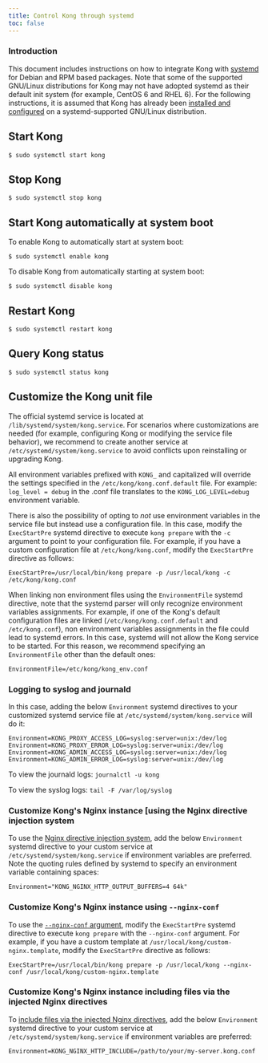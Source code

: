 ```yaml
---
title: Control Kong through systemd
toc: false
---
```


### Introduction

This document includes instructions on how to integrate Kong with
[systemd](https://freedesktop.org/wiki/Software/systemd/) for
Debian and RPM based packages. Note that some of the supported GNU/Linux
distributions for Kong may not have adopted systemd as their default init
system (for example, CentOS 6 and RHEL 6). For the following instructions, it
is assumed that Kong has already been [installed and
configured](https://konghq.com/install/#kong-community) on a systemd-supported GNU/Linux
distribution.

## Start Kong

```
$ sudo systemctl start kong
```

## Stop Kong

```
$ sudo systemctl stop kong
```

## Start Kong automatically at system boot

To enable Kong to automatically start at system boot:

```
$ sudo systemctl enable kong
```

To disable Kong from automatically starting at system boot:

```
$ sudo systemctl disable kong
```

## Restart Kong

```
$ sudo systemctl restart kong
```

## Query Kong status

```
$ sudo systemctl status kong
```

## Customize the Kong unit file

The official systemd service is located at `/lib/systemd/system/kong.service`.
For scenarios where customizations are needed (for example, configuring Kong
or modifying the service file behavior), we recommend to create another
service at `/etc/systemd/system/kong.service` to avoid conflicts upon
reinstalling or upgrading Kong.

All environment variables prefixed with `KONG_` and capitalized will override
the settings specified in the `/etc/kong/kong.conf.default` file. For example:
`log_level = debug` in the .conf file translates to the `KONG_LOG_LEVEL=debug`
environment variable.

There is also the possibility of opting to _not_ use environment variables in
the service file but instead use a configuration file. In this case, modify
the `ExecStartPre` systemd directive to execute `kong prepare` with the `-c`
argument to point to your configuration file. For example, if you have a
custom configuration file at `/etc/kong/kong.conf`, modify the `ExecStartPre`
directive as follows:

```
ExecStartPre=/usr/local/bin/kong prepare -p /usr/local/kong -c /etc/kong/kong.conf
```

When linking non environment files using the `EnvironmentFile` systemd
directive, note that the systemd parser will only recognize environment
variables assignments. For example, if one of the Kong's default configuration
files are linked (`/etc/kong/kong.conf.default` and `/etc/kong.conf`), non
environment variables assignments in the file could lead to systemd errors. In
this case, systemd will not allow the Kong service to be started. For this
reason, we recommend specifying an `EnvironmentFile` other than the default
ones:

```
EnvironmentFile=/etc/kong/kong_env.conf
```

### Logging to syslog and journald

In this case, adding the below `Environment` systemd directives to your
customized systemd service file at `/etc/systemd/system/kong.service` will do
it:

```
Environment=KONG_PROXY_ACCESS_LOG=syslog:server=unix:/dev/log
Environment=KONG_PROXY_ERROR_LOG=syslog:server=unix:/dev/log
Environment=KONG_ADMIN_ACCESS_LOG=syslog:server=unix:/dev/log
Environment=KONG_ADMIN_ERROR_LOG=syslog:server=unix:/dev/log
```

To view the journald logs:
   `journalctl -u kong`

To view the syslog logs:
   `tail -F /var/log/syslog`

### Customize Kong's Nginx instance [using the Nginx directive injection system

To use the [Nginx directive injection system](/{{page.kong_version}}/configuration/#injecting-individual-nginx-directives),
add the below `Environment` systemd directive to your custom service at
`/etc/systemd/system/kong.service` if environment variables are preferred.
Note the quoting rules defined by systemd to specify an environment variable
containing spaces:

```
Environment="KONG_NGINX_HTTP_OUTPUT_BUFFERS=4 64k"
```

### Customize Kong's Nginx instance using `--nginx-conf`

To use the [`--nginx-conf` argument](/{{page.kong_version}}/configuration/#custom-nginx-templates),
modify the `ExecStartPre` systemd directive to execute `kong prepare` with the
`--nginx-conf` argument. For example, if you have a custom template at
`/usr/local/kong/custom-nginx.template`, modify the `ExecStartPre` directive
as follows:

```
ExecStartPre=/usr/local/bin/kong prepare -p /usr/local/kong --nginx-conf /usr/local/kong/custom-nginx.template
```

### Customize Kong's Nginx instance including files via the injected Nginx directives

To [include files via the injected Nginx
directives](/{{page.kong_version}}/configuration/#including-files-via-injected-nginx-directives),
add the below `Environment` systemd directive to your custom service at
`/etc/systemd/system/kong.service` if environment variables are preferred:

```
Environment=KONG_NGINX_HTTP_INCLUDE=/path/to/your/my-server.kong.conf
```

